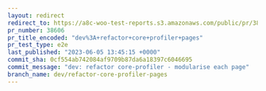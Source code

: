 ```yaml
---
layout: redirect
redirect_to: https://a8c-woo-test-reports.s3.amazonaws.com/public/pr/38606/e2e/index.html
pr_number: 38606
pr_title_encoded: "dev%3A+refactor+core+profiler+pages"
pr_test_type: e2e
last_published: "2023-06-05 13:45:15 +0000"
commit_sha: 0cf554ab742084af9709b87da6a18397c6046695
commit_message: "dev: refactor core-profiler - modularise each page"
branch_name: dev/refactor-core-profiler-pages
---
```

